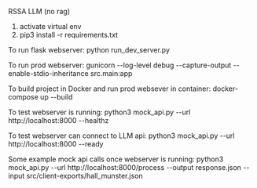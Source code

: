 RSSA LLM (no rag)
1. activate virtual env
2. pip3 install -r requirements.txt

To run flask webserver:
python run_dev_server.py

To run prod webserver:
gunicorn --log-level debug --capture-output --enable-stdio-inheritance src.main:app


To build project in Docker and run prod websever in container:
docker-compose up --build

To test webserver is running:
python3 mock_api.py --url http://localhost:8000 --healthz

To test webserver can connect to LLM api:
python3 mock_api.py --url http://localhost:8000 --ready


Some example mock api calls once webserver is running:
python3 mock_api.py --url http://localhost:8000/process --output response.json --input src/client-exports/hall_munster.json
